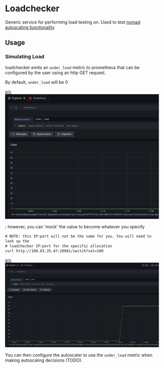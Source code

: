 # Loadchecker

Generic service for performing load testing on. Used to test [nomad autoscaling
functionality](http://github.com/nomad/nomad-autoscaler)

## Usage

### Simulating Load

loadchecker emits an `under_load` metric to prometheus that can be configured
by the user using an http GET request.

By default, `under_load` will be 0

[src](https://grafana.prod.stratos.host:3000/goto/5KxdYg_7k?orgId=1)
![](./imgs/under_load_0.png)

; however, you can 'mock' the value to become whatever you specify

```shell
# NOTE: this IP:port will not be the same for you. You will need to look up the
# loadchecker IP:port for the specific allocation
curl http://100.83.35.47:20981/switch?val=100
```

[src](https://grafana.prod.stratos.host:3000/goto/bzypYg_7k?orgId=1)
![](./imgs/under_load_100.png)

You can then configure the autoscaler to use the `under_load` metric when
making autoscaling decisions (TODO).
